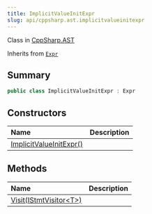 ```yaml
---
title: ImplicitValueInitExpr
slug: api/cppsharp.ast.implicitvalueinitexpr
---
```

Class in [CppSharp.AST](/api/cppsharp/ast)

Inherits from [`Expr`](/api/cppsharp/ast/expr)

## Summary



```csharp
public class ImplicitValueInitExpr : Expr
```

## Constructors

|Name|Description|
|:---|:---|
|[ImplicitValueInitExpr\(\)](/api/cppsharp/ast/implicitvalueinitexpr//ctor)||

## Methods

|Name|Description|
|:---|:---|
|[Visit\(IStmtVisitor\<T\>\)](/api/cppsharp/ast/implicitvalueinitexpr/visit)||

